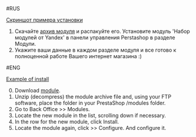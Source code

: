 #RUS

[Скриншот примера установки](http://i.imgur.com/jY1bskm.jpg)

1. Скачайте [архив модуля](https://github.com/aTastyCookie/yandex_prestashop/blob/master/yamodule.zip) и распакуйте его. Установите модуль 'Набор модулей от Yandex' в панели управления Perstashop в разделе Модули.
2. Укажите ваши данные в каждом разделе модуля и все готово к полноценной работе Вашего интернет магазина :)

#ENG

[Example of install](http://i.imgur.com/jY1bskm.jpg)

0. Download [module](https://github.com/aTastyCookie/yandex_prestashop/blob/master/yamodule.zip).
1. Unzip (decompress) the module archive file and, using your FTP software, place the folder in your PrestaShop /modules folder.
2. Go to Back Office >> Modules.
3. Locate the new module in the list, scrolling down if necessary.
4. In the row for the new module, click Install.
5. Locate the module again, click >> Configure. And configure it.
